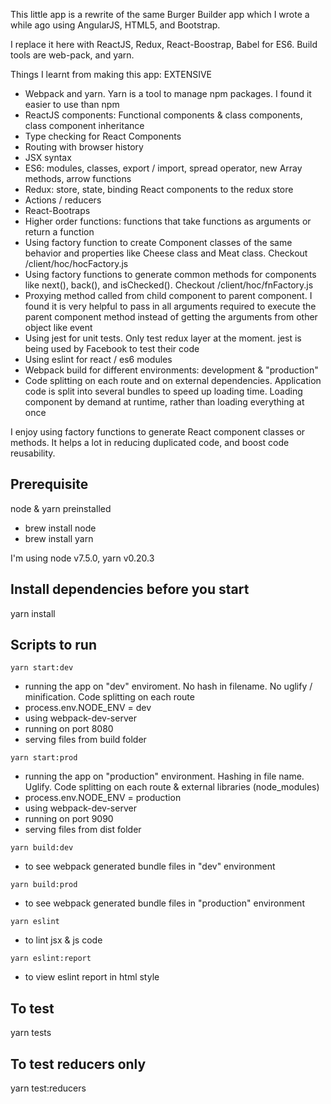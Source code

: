 This little app is a rewrite of the same Burger Builder app which I wrote a while ago using AngularJS, HTML5, and Bootstrap.

I replace it here with ReactJS, Redux, React-Boostrap, Babel for ES6. Build tools are web-pack, and yarn.

Things I learnt from making this app: EXTENSIVE
- Webpack and yarn. Yarn is a tool to manage npm packages. I found it easier to use than npm
- ReactJS components: Functional components & class components, class component inheritance
- Type checking for React Components
- Routing with browser history
- JSX syntax
- ES6: modules, classes, export / import, spread operator, new Array methods, arrow functions
- Redux: store, state, binding React components to the redux store
- Actions / reducers
- React-Bootraps
- Higher order functions: functions that take functions as arguments or return a function
- Using factory function to create Component classes of the same behavior and properties like Cheese class and Meat class. Checkout /client/hoc/hocFactory.js
- Using factory functions to generate common methods for components like next(), back(), and isChecked(). Checkout /client/hoc/fnFactory.js
- Proxying method called from child component to parent component. I found it is very helpful to pass in all arguments required to execute the parent component method instead of getting the arguments from other object like event
- Using jest for unit tests. Only test redux layer at the moment. jest is being used by Facebook to test their code
- Using eslint for react / es6 modules
- Webpack build for different environments: development & "production"
- Code splitting on each route and on external dependencies. Application code is split into several bundles to speed up loading time. Loading component by demand at runtime, rather than loading everything at once

I enjoy using factory functions to generate React component classes or methods. It helps a lot in reducing duplicated code, and boost code reusability.

## Prerequisite
node & yarn preinstalled

- brew install node
- brew install yarn

I'm using node v7.5.0, yarn v0.20.3

## Install dependencies before you start
yarn install

## Scripts to run
```
yarn start:dev
```
  - running the app on "dev" enviroment. No hash in filename. No uglify / minification. Code splitting on each route
  - process.env.NODE_ENV = dev
  - using webpack-dev-server
  - running on port 8080
  - serving files from build folder
```
yarn start:prod
```
  - running the app on "production" environment. Hashing in file name. Uglify. Code splitting on each route &  external libraries (node_modules)
  - process.env.NODE_ENV = production
  - using webpack-dev-server
  - running on port 9090
  - serving files from dist folder

```
yarn build:dev
```
  - to see webpack generated bundle files in "dev" environment

```
yarn build:prod
```
  - to see webpack generated bundle files in "production" environment

```
yarn eslint
```
  - to lint jsx & js code

```
yarn eslint:report
```
  - to view eslint report in html style

## To test
yarn tests

## To test reducers only
yarn test:reducers
